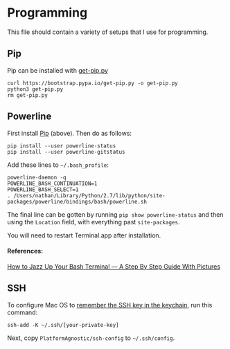 # Programming

This file should contain a variety of setups that I use for programming.

## Pip

Pip can be installed with [get-pip.py](https://pip.pypa.io/en/stable/installing/#installing-with-get-pip-py)
```
curl https://bootstrap.pypa.io/get-pip.py -o get-pip.py
python3 get-pip.py
rm get-pip.py
```

## Powerline

First install [Pip](#pip) (above). Then do as follows:

```
pip install --user powerline-status
pip install --user powerline-gitstatus
```

Add these lines to `~/.bash_profile`:

```
powerline-daemon -q
POWERLINE_BASH_CONTINUATION=1
POWERLINE_BASH_SELECT=1
. /Users/nathan/Library/Python/2.7/lib/python/site-packages/powerline/bindings/bash/powerline.sh
```

The final line can be gotten by running `pip show powerline-status` and then
using the `Location`  field, with everything past `site-packages`.

You will need to restart Terminal.app after installation.

#### References:
[How to Jazz Up Your Bash Terminal — A Step By Step Guide With Pictures](https://www.freecodecamp.org/news/jazz-up-your-bash-terminal-a-step-by-step-guide-with-pictures-80267554cb22/)

## SSH

To configure Mac OS to
[remember the SSH key in the keychain](https://apple.stackexchange.com/questions/48502/how-can-i-permanently-add-my-ssh-private-key-to-keychain-so-it-is-automatically),
run this command:

```
ssh-add -K ~/.ssh/[your-private-key]
```

Next, copy `PlatformAgnostic/ssh-config` to `~/.ssh/config`.
